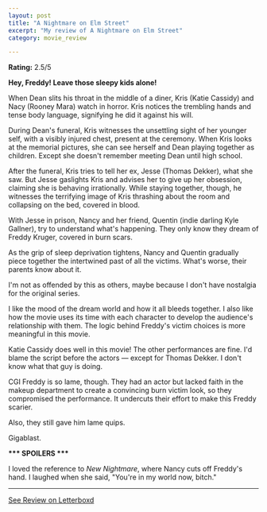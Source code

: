 ```yaml
---
layout: post
title: "A Nightmare on Elm Street"
excerpt: "My review of A Nightmare on Elm Street"
category: movie_review

---
```


**Rating:** 2.5/5

<b>Hey, Freddy! Leave those sleepy kids alone!</b>

When Dean slits his throat in the middle of a diner, Kris (Katie Cassidy) and Nacy (Rooney Mara) watch in horror. Kris notices the trembling hands and tense body language, signifying he did it against his will.

During Dean's funeral, Kris witnesses the unsettling sight of her younger self, with a visibly injured chest, present at the ceremony. When Kris looks at the memorial pictures, she can see herself and Dean playing together as children. Except she doesn't remember meeting Dean until high school.

After the funeral, Kris tries to tell her ex, Jesse (Thomas Dekker), what she saw. But Jesse gaslights Kris and advises her to give up her obsession, claiming she is behaving irrationally. While staying together, though, he witnesses the terrifying image of Kris thrashing about the room and collapsing on the bed, covered in blood.

With Jesse in prison, Nancy and her friend, Quentin (indie darling Kyle Gallner), try to understand what's happening. They only know they dream of Freddy Kruger, covered in burn scars.

As the grip of sleep deprivation tightens, Nancy and Quentin gradually piece together the intertwined past of all the victims. What's worse, their parents know about it.

I'm not as offended by this as others, maybe because I don't have nostalgia for the original series.

I like the mood of the dream world and how it all bleeds together. I also like how the movie uses its time with each character to develop the audience's relationship with them. The logic behind Freddy's victim choices is more meaningful in this movie.

Katie Cassidy does well in this movie! The other performances are fine. I'd blame the script before the actors — except for Thomas Dekker. I don't know what that guy is doing.

CGI Freddy is so lame, though. They had an actor but lacked faith in the makeup department to create a convincing burn victim look, so they compromised the performance. It undercuts their effort to make this Freddy scarier.

Also, they still gave him lame quips.

Gigablast.

<b>*** SPOILERS ***</b>

I loved the reference to <i>New Nightmare</i>, where Nancy cuts off Freddy's hand. I laughed when she said, "You're in my world now, bitch."

<hr>

[See Review on Letterboxd](https://boxd.it/53AANn)
